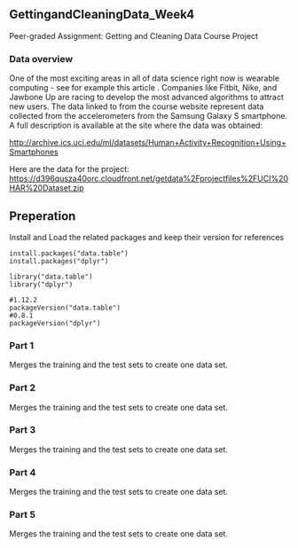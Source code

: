 ## GettingandCleaningData_Week4
Peer-graded Assignment: Getting and Cleaning Data Course Project

### Data overview
One of the most exciting areas in all of data science right now is wearable computing - see for example this article . Companies like Fitbit, Nike, and Jawbone Up are racing to develop the most advanced algorithms to attract new users. The data linked to from the course website represent data collected from the accelerometers from the Samsung Galaxy S smartphone. A full description is available at the site where the data was obtained:

http://archive.ics.uci.edu/ml/datasets/Human+Activity+Recognition+Using+Smartphones

Here are the data for the project:
https://d396qusza40orc.cloudfront.net/getdata%2Fprojectfiles%2FUCI%20HAR%20Dataset.zip

## Preperation

Install and Load the related packages and keep their version for references

```
install.packages("data.table")
install.packages("dplyr")

library("data.table")
library("dplyr")

#1.12.2
packageVersion("data.table")
#0.8.1
packageVersion("dplyr")
```

### Part 1
Merges the training and the test sets to create one data set.


### Part 2
Merges the training and the test sets to create one data set.



### Part 3
Merges the training and the test sets to create one data set.


### Part 4
Merges the training and the test sets to create one data set.


### Part 5
Merges the training and the test sets to create one data set.

